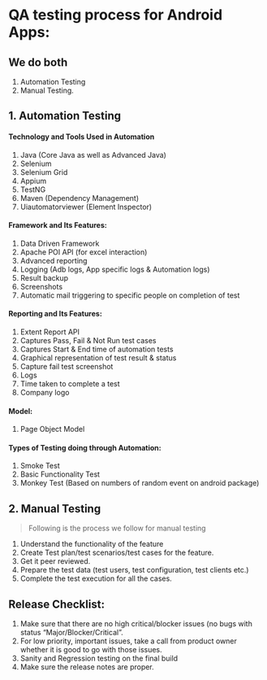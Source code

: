 # QA testing process for Android Apps:
## We do both 
1.	Automation Testing
1.	Manual Testing.

## 1. Automation Testing

#### Technology and Tools Used in Automation
1)	Java (Core Java as well as Advanced Java)
2)	Selenium
3)	Selenium Grid
4)	Appium
5)	TestNG
6)	Maven (Dependency Management)
7)	Uiautomatorviewer (Element Inspector)

#### Framework and Its Features:
1)	Data Driven Framework
2)	Apache POI API (for excel interaction)
3)	Advanced reporting 
4)	Logging (Adb logs, App specific logs & Automation logs)
5)	Result backup
6)	Screenshots
7)	Automatic mail triggering to specific people on completion of test

#### Reporting and Its Features:
1)	Extent Report API
2)	Captures Pass, Fail & Not Run test cases
3)	Captures Start & End time of automation tests
4)	Graphical representation of test result & status
5)	Capture fail test screenshot
6)	Logs
7)	Time taken to complete a test
8)	Company logo

#### Model:
1)	Page Object Model 

#### Types of Testing doing through Automation:
1)	Smoke Test
2)	Basic Functionality Test
3)	Monkey Test (Based on numbers of random event on android package)


## 2. Manual Testing 
> Following is the process we follow for manual testing
1. 	Understand the functionality of the feature
1.	Create Test plan/test scenarios/test cases for the feature.
1.	Get it peer reviewed.
1.	Prepare the test data (test users, test configuration, test clients etc.)
1.	Complete the test execution for all the cases.

## Release Checklist:
1.	Make sure that there are no high critical/blocker issues (no bugs with status “Major/Blocker/Critical”.
1.	For low priority, important issues, take a call from product owner whether it is good to go with those issues.
1.	Sanity and Regression testing on the final build
1.	Make sure the release notes are proper.
